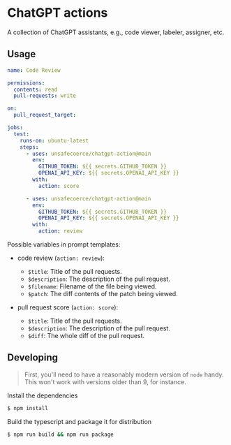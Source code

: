 # ChatGPT actions

A collection of ChatGPT assistants, e.g., code viewer, labeler, assigner, etc.

## Usage

```yaml
name: Code Review

permissions:
  contents: read
  pull-requests: write

on:
  pull_request_target:

jobs:
  test:
    runs-on: ubuntu-latest
    steps:
      - uses: unsafecoerce/chatgpt-action@main
        env:
          GITHUB_TOKEN: ${{ secrets.GITHUB_TOKEN }}
          OPENAI_API_KEY: ${{ secrets.OPENAI_API_KEY }}
        with:
          action: score

      - uses: unsafecoerce/chatgpt-action@main
        env:
          GITHUB_TOKEN: ${{ secrets.GITHUB_TOKEN }}
          OPENAI_API_KEY: ${{ secrets.OPENAI_API_KEY }}
        with:
          action: review
```

Possible variables in prompt templates:

- code review (`action: review`):

  - `$title`: Title of the pull requests.
  - `$description`: The description of the pull request.
  - `$filename`: Filename of the file being viewed.
  - `$patch`: The diff contents of the patch being viewed.

- pull request score (`action: score`):

  - `$title`: Title of the pull requests.
  - `$description`: The description of the pull request.
  - `$diff`: The whole diff of the pull request.

## Developing

> First, you'll need to have a reasonably modern version of `node` handy. This won't work with versions older than 9, for instance.

Install the dependencies

```bash
$ npm install
```

Build the typescript and package it for distribution

```bash
$ npm run build && npm run package
```
